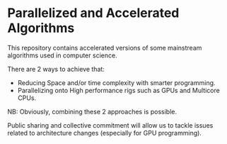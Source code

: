 Parallelized and Accelerated Algorithms
=======================================

This repository contains accelerated versions of some mainstream algorithms used in computer science.

There are 2 ways to achieve that:

- Reducing Space and/or time complexity with smarter programming.
- Parallelizing onto High performance rigs such as GPUs and Multicore CPUs.

NB: Obviously, combining these 2 approaches is possible.

Public sharing and collective commitment will allow us to tackle issues related to architecture changes (especially for GPU programming).
